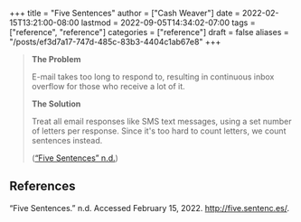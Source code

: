 +++
title = "Five Sentences"
author = ["Cash Weaver"]
date = 2022-02-15T13:21:00-08:00
lastmod = 2022-09-05T14:34:02-07:00
tags = ["reference", "reference"]
categories = ["reference"]
draft = false
aliases = "/posts/ef3d7a17-747d-485c-83b3-4404c1ab67e8"
+++

> ****The Problem****
>
> E-mail takes too long to respond to, resulting in continuous inbox overflow for those who receive a lot of it.
>
> ****The Solution****
>
> Treat all email responses like SMS text messages, using a set number of letters per response. Since it's too hard to count letters, we count sentences instead.
>
> (<a href="#citeproc_bib_item_1">“Five Sentences” n.d.</a>)

## References

<style>.csl-entry{text-indent: -1.5em; margin-left: 1.5em;}</style><div class="csl-bib-body">
  <div class="csl-entry"><a id="citeproc_bib_item_1"></a>“Five Sentences.” n.d. Accessed February 15, 2022. <a href="http://five.sentenc.es/">http://five.sentenc.es/</a>.</div>
</div>
